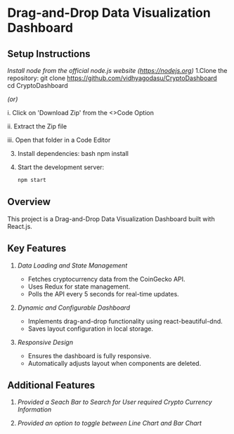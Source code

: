 # Drag-and-Drop Data Visualization Dashboard

## Setup Instructions
*Install node from the official node.js website (https://nodejs.org)*
1.Clone the repository:
   git clone https://github.com/vidhyagodasu/CryptoDashboard  
   cd CryptoDashboard  
     
   *(or)*
   
   i. Click on 'Download Zip' from the <>Code Option

   ii. Extract the Zip file 

   iii. Open that folder in a Code Editor
    
3. Install dependencies:
    bash
    npm install
    

4. Start the development server:
    ```bash
    npm start

## Overview
This project is a Drag-and-Drop Data Visualization Dashboard built with React.js. 
## Key Features
1. *Data Loading and State Management*
    - Fetches cryptocurrency data from the CoinGecko API.
    - Uses Redux for state management.
    - Polls the API every 5 seconds for real-time updates.

2. *Dynamic and Configurable Dashboard*
    - Implements drag-and-drop functionality using react-beautiful-dnd.
    - Saves layout configuration in local storage.

3. *Responsive Design*
    - Ensures the dashboard is fully responsive.
    - Automatically adjusts layout when components are deleted.

## Additional Features
1. *Provided a Seach Bar to Search for User required Crypto Currency Information*

2. *Provided an option to toggle between Line Chart and Bar Chart*
